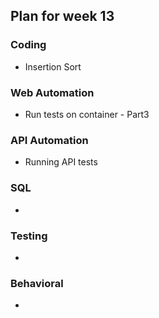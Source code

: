 ## Plan for week 13 ##

### Coding
- Insertion Sort

### Web Automation
- Run tests on container - Part3

### API Automation
- Running API tests

### SQL
- 

### Testing
- 

### Behavioral
- 
